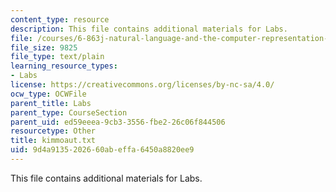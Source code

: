 ```yaml
---
content_type: resource
description: This file contains additional materials for Labs.
file: /courses/6-863j-natural-language-and-the-computer-representation-of-knowledge-spring-2003/9d4a9135202660abeffa6450a8820ee9_kimmoaut.txt
file_size: 9825
file_type: text/plain
learning_resource_types:
- Labs
license: https://creativecommons.org/licenses/by-nc-sa/4.0/
ocw_type: OCWFile
parent_title: Labs
parent_type: CourseSection
parent_uid: ed59eeea-9cb3-3556-fbe2-26c06f844506
resourcetype: Other
title: kimmoaut.txt
uid: 9d4a9135-2026-60ab-effa-6450a8820ee9
---
```

This file contains additional materials for Labs.